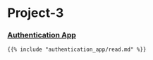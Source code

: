 # Project-3

### [Authentication App](authentication_app/README.md)
```markdown
{{% include "authentication_app/read.md" %}}

